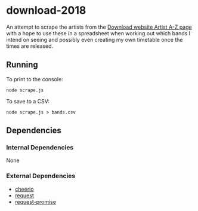 # download-2018 #

An attempt to scrape the artists from the [Download website Artist A-Z page](https://downloadfestival.co.uk/artists-a-z/) with a hope to use these in a spreadsheet when working out which bands I intend on seeing and possibly even creating my own timetable once the times are released.

## Running ##

To print to the console:

```console
node scrape.js
```

To save to a CSV:

```console
node scrape.js > bands.csv
```

## Dependencies ##

### Internal Dependencies ###

None

### External Dependencies ###

* [cheerio](https://github.com/cheeriojs/cheerio)
* [request](https://github.com/request/request)
* [request-promise](https://github.com/request/request-promise)
